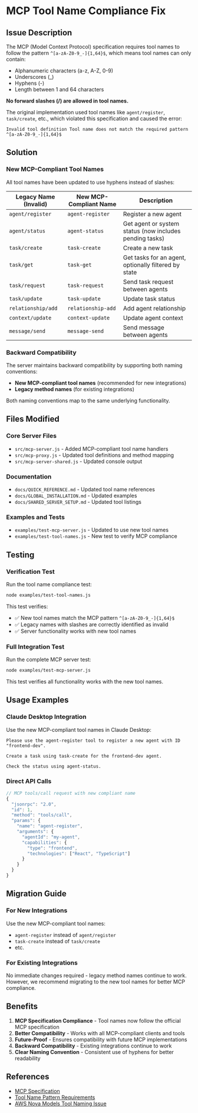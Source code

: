 # MCP Tool Name Compliance Fix

## Issue Description

The MCP (Model Context Protocol) specification requires tool names to follow the pattern `^[a-zA-Z0-9_-]{1,64}$`, which means tool names can only contain:
- Alphanumeric characters (a-z, A-Z, 0-9)
- Underscores (_)
- Hyphens (-)
- Length between 1 and 64 characters

**No forward slashes (/) are allowed in tool names.**

The original implementation used tool names like `agent/register`, `task/create`, etc., which violated this specification and caused the error:

```
Invalid tool definition Tool name does not match the required pattern ^[a-zA-Z0-9_-]{1,64}$
```

## Solution

### New MCP-Compliant Tool Names

All tool names have been updated to use hyphens instead of slashes:

| Legacy Name (Invalid) | New MCP-Compliant Name | Description |
|----------------------|------------------------|-------------|
| `agent/register`     | `agent-register`       | Register a new agent |
| `agent/status`       | `agent-status`         | Get agent or system status (now includes pending tasks) |
| `task/create`        | `task-create`          | Create a new task |
| `task/get`           | `task-get`             | Get tasks for an agent, optionally filtered by state |
| `task/request`       | `task-request`         | Send task request between agents |
| `task/update`        | `task-update`          | Update task status |
| `relationship/add`   | `relationship-add`     | Add agent relationship |
| `context/update`     | `context-update`       | Update agent context |
| `message/send`       | `message-send`         | Send message between agents |

### Backward Compatibility

The server maintains backward compatibility by supporting both naming conventions:
- **New MCP-compliant tool names** (recommended for new integrations)
- **Legacy method names** (for existing integrations)

Both naming conventions map to the same underlying functionality.

## Files Modified

### Core Server Files
- `src/mcp-server.js` - Added MCP-compliant tool name handlers
- `src/mcp-proxy.js` - Updated tool definitions and method mapping
- `src/mcp-server-shared.js` - Updated console output

### Documentation
- `docs/QUICK_REFERENCE.md` - Updated tool name references
- `docs/GLOBAL_INSTALLATION.md` - Updated examples
- `docs/SHARED_SERVER_SETUP.md` - Updated tool listings

### Examples and Tests
- `examples/test-mcp-server.js` - Updated to use new tool names
- `examples/test-tool-names.js` - New test to verify MCP compliance

## Testing

### Verification Test

Run the tool name compliance test:

```bash
node examples/test-tool-names.js
```

This test verifies:
- ✅ New tool names match the MCP pattern `^[a-zA-Z0-9_-]{1,64}$`
- ✅ Legacy names with slashes are correctly identified as invalid
- ✅ Server functionality works with new tool names

### Full Integration Test

Run the complete MCP server test:

```bash
node examples/test-mcp-server.js
```

This test verifies all functionality works with the new tool names.

## Usage Examples

### Claude Desktop Integration

Use the new MCP-compliant tool names in Claude Desktop:

```
Please use the agent-register tool to register a new agent with ID "frontend-dev".

Create a task using task-create for the frontend-dev agent.

Check the status using agent-status.
```

### Direct API Calls

```javascript
// MCP tools/call request with new compliant name
{
  "jsonrpc": "2.0",
  "id": 1,
  "method": "tools/call",
  "params": {
    "name": "agent-register",
    "arguments": {
      "agentId": "my-agent",
      "capabilities": {
        "type": "frontend",
        "technologies": ["React", "TypeScript"]
      }
    }
  }
}
```

## Migration Guide

### For New Integrations
Use the new MCP-compliant tool names:
- `agent-register` instead of `agent/register`
- `task-create` instead of `task/create`
- etc.

### For Existing Integrations
No immediate changes required - legacy method names continue to work. However, we recommend migrating to the new tool names for better MCP compliance.

## Benefits

1. **MCP Specification Compliance** - Tool names now follow the official MCP specification
2. **Better Compatibility** - Works with all MCP-compliant clients and tools
3. **Future-Proof** - Ensures compatibility with future MCP implementations
4. **Backward Compatibility** - Existing integrations continue to work
5. **Clear Naming Convention** - Consistent use of hyphens for better readability

## References

- [MCP Specification](https://github.com/modelcontextprotocol/specification)
- [Tool Name Pattern Requirements](https://github.com/modelcontextprotocol/specification/blob/main/docs/specification/draft/server/tools.mdx)
- [AWS Nova Models Tool Naming Issue](https://repost.aws/questions/QUAye7aPrtTGuQ0an81n2WTQ/aws-nova-models-tools-naming-convention-issue)
